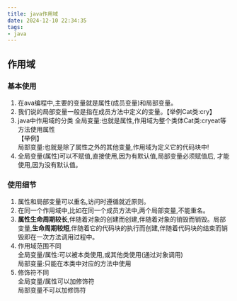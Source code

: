 ```yaml
---
title: java作用域
date: 2024-12-10 22:34:35
tags:
- java
---
```

## 作用域
### 基本使用
1. 在ava编程中,主要的变量就是属性(成员变量)和局部变量。
2. 我们说的局部变量一般是指在成员方法中定义的变量。【举例Cat类:cry】
3. java中作用域的分类
全局变量:也就是属性,作用域为整个类体Cat类:cryeat等方法使用属性  
【举例】  
局部变量:也就是除了属性之外的其他变量,作用域为定义它的代码块中!
4. 全局变量(属性)可以不赋值,直接使用,因为有默认值,局部变量必须赋值后,
才能使用,因为没有默认值。
### 使用细节
1. 属性和局部变量可以重名,访问时遵循就近原则。
2. 在同一个作用域中,比如在同一个成员方法中,两个局部变量,不能重名。
3. **属性生命周期较长**,伴随着对象的创建而创建,伴随着对象的销毁而销毁。局部变量,**生命周期较短**,伴随着它的代码块的执行而创建,伴随着代码块的结束而销毁即在一次方法调用过程中。
4. 作用域范围不同  
全局变量/属性:可以被本类使用,或其他类使用(通过对象调用)  
局部变量:只能在本类中对应的方法中使用
5. 修饰符不同      
全局变量/属性可以加修饰符  
局部变量不可以加修饰符
